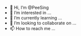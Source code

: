 - 👋 Hi, I’m @PeeSing
- 👀 I’m interested in ...
- 🌱 I’m currently learning ...
- 💞️ I’m looking to collaborate on ...
- 📫 How to reach me ...

<!---
PeeSing/PeeSing is a ✨ special ✨ repository because its `README.md` (this file) appears on your GitHub profile.
You can click the Preview link to take a look at your changes.
--->
